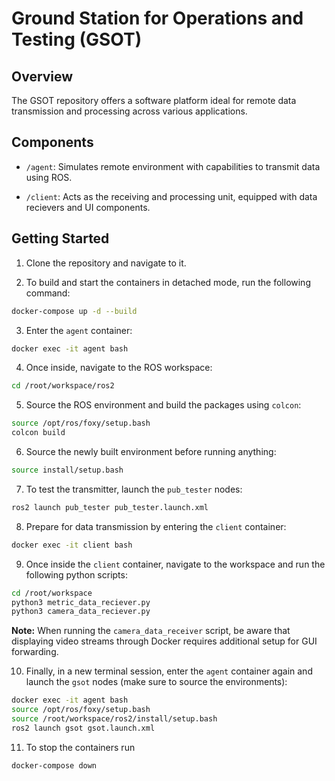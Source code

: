 # Ground Station for Operations and Testing (GSOT)

## Overview

The GSOT repository offers a software platform ideal for remote data transmission and processing across various applications.

## Components

- `/agent`: Simulates remote environment with capabilities to transmit data using ROS.

- `/client`: Acts as the receiving and processing unit, equipped with data recievers and UI components.

## Getting Started

1. Clone the repository and navigate to it.

2. To build and start the containers in detached mode, run the following command:

```sh
docker-compose up -d --build
```

3. Enter the `agent` container:

```sh
docker exec -it agent bash
```

4. Once inside, navigate to the ROS workspace:

```sh
cd /root/workspace/ros2
```

5. Source the ROS environment and build the packages using `colcon`:

```sh
source /opt/ros/foxy/setup.bash
colcon build
```

6. Source the newly built environment before running anything:

```sh
source install/setup.bash
```

7. To test the transmitter, launch the `pub_tester` nodes:

```sh
ros2 launch pub_tester pub_tester.launch.xml
```

8. Prepare for data transmission by entering the `client` container:

```sh
docker exec -it client bash
```

9. Once inside the `client` container, navigate to the workspace and run the following python scripts:

```sh
cd /root/workspace
python3 metric_data_reciever.py
python3 camera_data_reciever.py
```

**Note:** When running the `camera_data_receiver` script, be aware that displaying video streams through Docker requires additional setup for GUI forwarding.

10. Finally, in a new terminal session, enter the `agent` container again and launch the `gsot` nodes (make sure to source the environments):

```sh
docker exec -it agent bash
source /opt/ros/foxy/setup.bash
source /root/workspace/ros2/install/setup.bash
ros2 launch gsot gsot.launch.xml
```

11. To stop the containers run

```sh
docker-compose down
```

